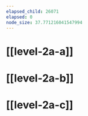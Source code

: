 ```yaml
---
elapsed_child: 26071
elapsed: 0
node_size: 37.771216041547994
---
```

# [[level-2a-a]]
# [[level-2a-b]]
# [[level-2a-c]]
